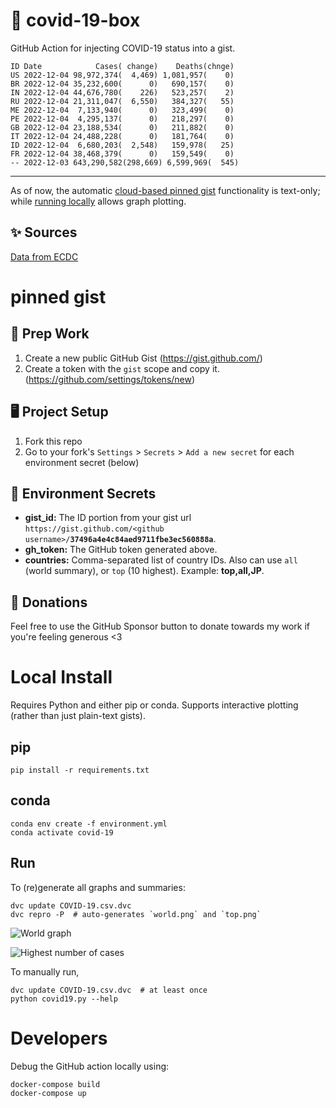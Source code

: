 # 🏥 covid-19-box

GitHub Action for injecting COVID-19 status into a gist.

```
ID Date            Cases( change)    Deaths(chnge)
US 2022-12-04 98,972,374(  4,469) 1,081,957(    0)
BR 2022-12-04 35,232,600(      0)   690,157(    0)
IN 2022-12-04 44,676,780(    226)   523,257(    2)
RU 2022-12-04 21,311,047(  6,550)   384,327(   55)
ME 2022-12-04  7,133,940(      0)   323,499(    0)
PE 2022-12-04  4,295,137(      0)   218,297(    0)
GB 2022-12-04 23,188,534(      0)   211,882(    0)
IT 2022-12-04 24,488,228(      0)   181,764(    0)
ID 2022-12-04  6,680,203(  2,548)   159,978(   25)
FR 2022-12-04 38,468,379(      0)   159,549(    0)
-- 2022-12-03 643,290,582(298,669) 6,599,969(  545)
```

---

As of now, the automatic [cloud-based pinned gist](#pinned-gist) functionality is text-only;
while [running locally](#local-install) allows graph plotting.

## ✨ Sources

[Data from ECDC](https://www.ecdc.europa.eu/en/publications-data/download-todays-data-geographic-distribution-covid-19-cases-worldwide)

# pinned gist

## 🎒 Prep Work
1. Create a new public GitHub Gist (https://gist.github.com/)
1. Create a token with the `gist` scope and copy it. (https://github.com/settings/tokens/new)

## 🖥 Project Setup
1. Fork this repo
1. Go to your fork's `Settings` > `Secrets` > `Add a new secret` for each environment secret (below)

## 🤫 Environment Secrets
- **gist_id:** The ID portion from your gist url `https://gist.github.com/<github username>/`**`37496a4e4c84aed9711fbe3ec560888a`**.
- **gh_token:** The GitHub token generated above.
- **countries:** Comma-separated list of country IDs. Also can use `all` (world summary), or `top` (10 highest). Example: **top,all,JP**.

## 💸 Donations

Feel free to use the GitHub Sponsor button to donate towards my work if you're feeling generous <3

# Local Install

Requires Python and either pip or conda. Supports interactive plotting (rather than just plain-text gists).

## pip

```
pip install -r requirements.txt
```

## conda

```
conda env create -f environment.yml
conda activate covid-19
```

## Run

To (re)generate all graphs and summaries:

```
dvc update COVID-19.csv.dvc
dvc repro -P  # auto-generates `world.png` and `top.png`
```

![World graph](world.png)

![Highest number of cases](top.png)

To manually run,

```
dvc update COVID-19.csv.dvc  # at least once
python covid19.py --help
```

# Developers

Debug the GitHub action locally using:

```
docker-compose build
docker-compose up
```
